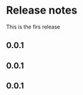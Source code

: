# Release notes
This is the firs release
<!-- do not remove -->

## 0.0.1




## 0.0.1




## 0.0.1

